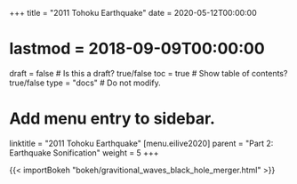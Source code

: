 +++
title = "2011 Tohoku Earthquake"
date = 2020-05-12T00:00:00
# lastmod = 2018-09-09T00:00:00
draft = false  # Is this a draft? true/false
toc = true  # Show table of contents? true/false
type = "docs"  # Do not modify.
# Add menu entry to sidebar.
linktitle = "2011 Tohoku Earthquake"
[menu.eilive2020]
  parent = "Part 2: Earthquake Sonification"
  weight = 5
+++


{{< importBokeh "bokeh/gravitional_waves_black_hole_merger.html" >}}


